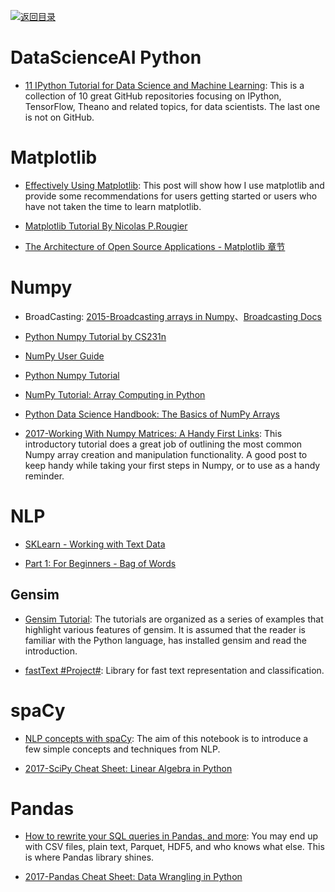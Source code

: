 [![返回目录](https://user-images.githubusercontent.com/5803001/38079637-ff0abcf0-3371-11e8-9b76-ad651620afc7.jpg)](https://github.com/wx-chevalier/Awesome-Lists)

# DataScienceAI Python

- [11 IPython Tutorial for Data Science and Machine Learning](http://6me.us/xq2OgY): This is a collection of 10 great GitHub repositories focusing on IPython, TensorFlow, Theano and related topics, for data scientists. The last one is not on GitHub.

# Matplotlib

- [Effectively Using Matplotlib](http://pbpython.com/effective-matplotlib.html): This post will show how I use matplotlib and provide some recommendations for users getting started or users who have not taken the time to learn matplotlib.

* [Matplotlib Tutorial By Nicolas P.Rougier](http://www.labri.fr/perso/nrougier/teaching/matplotlib/)

* [The Architecture of Open Source Applications - Matplotlib 章节](http://aosabook.org/en/matplotlib.html)

# Numpy

- BroadCasting: [2015-Broadcasting arrays in Numpy](http://eli.thegreenplace.net/2015/broadcasting-arrays-in-numpy/)、[Broadcasting Docs](https://docs.scipy.org/doc/numpy/user/basics.broadcasting.html)

- [Python Numpy Tutorial by CS231n](http://cs231n.github.io/python-numpy-tutorial/)

* [NumPy User Guide](https://docs.scipy.org/doc/numpy-dev/user/index.html)

* [Python Numpy Tutorial](http://cs231n.github.io/python-numpy-tutorial/#numpy-broadcasting)

* [NumPy Tutorial: Array Computing in Python](https://hackernoon.com/numpy-tutorial-array-computing-in-python-fb7321f417ba#.updfgfusm)

* [Python Data Science Handbook: The Basics of NumPy Arrays](http://nbviewer.jupyter.org/github/jakevdp/PythonDataScienceHandbook/blob/master/notebooks/02.02-The-Basics-Of-NumPy-Arrays.ipynb)

- [2017-Working With Numpy Matrices: A Handy First Links](http://6me.us/HoKt0X): This introductory tutorial does a great job of outlining the most common Numpy array creation and manipulation functionality. A good post to keep handy while taking your first steps in Numpy, or to use as a handy reminder.

# NLP

- [SKLearn - Working with Text Data](http://scikit-learn.org/stable/tutorial/text_analytics/working_with_text_data.html)

- [Part 1: For Beginners - Bag of Words](https://www.kaggle.com/c/word2vec-nlp-tutorial/details/part-1-for-beginners-bag-of-words)

## Gensim

- [Gensim Tutorial](https://radimrehurek.com/gensim/tutorial.html): The tutorials are organized as a series of examples that highlight various features of gensim. It is assumed that the reader is familiar with the Python language, has installed gensim and read the introduction.

* [fastText #Project#](https://github.com/facebookresearch/fastText): Library for fast text representation and classification.

# spaCy

- [NLP concepts with spaCy](https://gist.github.com/aparrish/f21f6abbf2367e8eb23438558207e1c3):
  The aim of this notebook is to introduce a few simple concepts and techniques from NLP.

- [2017-SciPy Cheat Sheet: Linear Algebra in Python](http://6me.us/gsj9Zp)

# Pandas

- [How to rewrite your SQL queries in Pandas, and more](https://parg.co/UWC): You may end up with CSV files, plain text, Parquet, HDF5, and who knows what else. This is where Pandas library shines.

* [2017-Pandas Cheat Sheet: Data Wrangling in Python](http://6me.us/tN0VH8)
